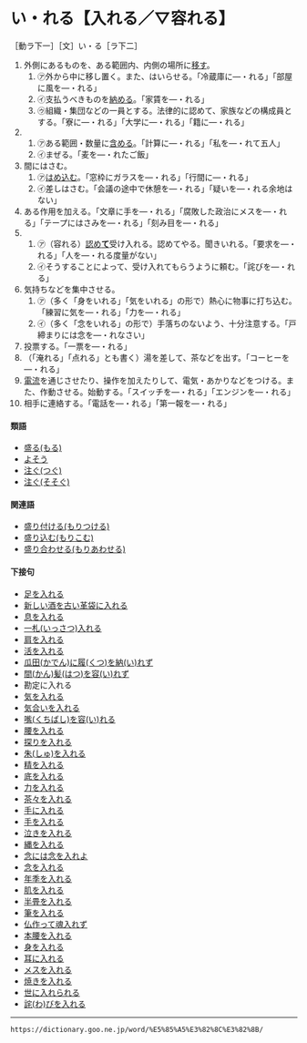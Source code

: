 # い・れる【入れる／▽容れる】

［動ラ下一］［文］い・る［ラ下二］
1.  外側にあるものを、ある範囲内、内側の場所に[移す](うつす（移す／遷す）)。    
    1.  ㋐外から中に移し置く。また、はいらせる。「冷蔵庫に―・れる」「部屋に風を―・れる」        
    2.  ㋑支払うべきものを[納める](おさめる（収める／納める）)。「家賃を―・れる」        
    3.  ㋒組織・集団などの一員とする。法律的に認めて、家族などの構成員とする。「寮に―・れる」「大学に―・れる」「籍に―・れる」
2.     
    1.  ㋐ある範囲・数量に[含める](ふくめる（含める）)。「計算に―・れる」「私を―・れて五人」        
    2.  ㋑まぜる。「麦を―・れたご飯」
3. 間にはさむ。    
    1.  ㋐[はめ込む](%E3%81%AF%E3%82%81%E3%81%93%E3%82%80%EF%BC%88%E5%A1%A1%E3%82%81%E8%BE%BC%E3%82%80%EF%BC%8F%E5%B5%8C%E3%82%81%E8%BE%BC%E3%82%80%EF%BC%89.md)。「窓枠にガラスを―・れる」「行間に―・れる」        
    2.  ㋑差しはさむ。「会議の途中で休憩を―・れる」「疑いを―・れる余地はない」
4. ある作用を加える。「文章に手を―・れる」「腐敗した政治にメスを―・れる」「テープにはさみを―・れる」「刻み目を―・れる」
5.     
    1.  ㋐（容れる）[認め**て**](みとめる（認める）)受け入れる。認めてやる。聞きいれる。「要求を―・れる」「人を―・れる度量がない」        
    2.  ㋑そうすることによって、受け入れてもらうように頼む。「詫びを―・れる」
6. 気持ちなどを集中させる。    
    1.  ㋐（多く「身をいれる」「気をいれる」の形で）熱心に物事に打ち込む。「練習に気を―・れる」「力を―・れる」        
    2.  ㋑（多く「念をいれる」の形で）手落ちのないよう、十分注意する。「戸締まりには念を―・れなさい」
7. 投票する。「一票を―・れる」
8. （「淹れる」「点れる」とも書く）湯を差して、茶などを出す。「コーヒーを―・れる」
9. [電流](https://dictionary.goo.ne.jp/word/%E9%9B%BB%E6%B5%81/#jn-154588)を通じさせたり、操作を加えたりして、電気・あかりなどをつける。また、作動させる。始動する。「スイッチを―・れる」「エンジンを―・れる」
10. 相手に連絡する。「電話を―・れる」「第一報を―・れる」
    

#### 類語

-   [盛る(もる)](https://dictionary.goo.ne.jp/word/%E7%9B%9B%E3%82%8B_%28%E3%82%82%E3%82%8B%29/#jn-220502)
-   [よそう](https://dictionary.goo.ne.jp/word/%E8%A3%85%E3%81%86_%28%E3%82%88%E3%81%9D%E3%81%86%29/#jn-227825)
-   [注ぐ(つぐ)](https://dictionary.goo.ne.jp/word/%E6%B3%A8%E3%81%90_%28%E3%81%A4%E3%81%90%29/#jn-147049)
-   [注ぐ(そそぐ)](https://dictionary.goo.ne.jp/word/%E6%B3%A8%E3%81%90_%28%E3%81%9D%E3%81%9D%E3%81%90%29/#jn-130656)

#### 関連語

-   [盛り付ける(もりつける)](https://dictionary.goo.ne.jp/word/%E7%9B%9B%E4%BB%98%E3%81%91%E3%82%8B/#jn-220457)
-   [盛り込む(もりこむ)](https://dictionary.goo.ne.jp/word/%E7%9B%9B%E8%BE%BC%E3%82%80/#jn-220419)
-   [盛り合わせる(もりあわせる)](https://dictionary.goo.ne.jp/word/%E7%9B%9B%E5%90%88%E3%81%9B%E3%82%8B/#jn-220389)

#### 下接句

-   [足を入れる](https://dictionary.goo.ne.jp/word/%E8%B6%B3%E3%82%92%E5%85%A5%E3%82%8C%E3%82%8B/#jn-3651)
-   [新しい酒を古い革袋に入れる](https://dictionary.goo.ne.jp/word/%E6%96%B0%E3%81%97%E3%81%84%E9%85%92%E3%82%92%E5%8F%A4%E3%81%84%E9%9D%A9%E8%A2%8B%E3%81%AB%E5%85%A5%E3%82%8C%E3%82%8B/#jn-4658)
-   [息を入れる](https://dictionary.goo.ne.jp/word/%E6%81%AF%E3%82%92%E5%85%A5%E3%82%8C%E3%82%8B/#jn-10272)
-   [一札(いっさつ)入れる](https://dictionary.goo.ne.jp/word/%E4%B8%80%E6%9C%AD%E5%85%A5%E3%82%8C%E3%82%8B/#jn-13248)
-   [肩を入れる](https://dictionary.goo.ne.jp/word/%E8%82%A9%E3%82%92%E5%85%A5%E3%82%8C%E3%82%8B/#jn-41619)
-   [活を入れる](https://dictionary.goo.ne.jp/word/%E6%B4%BB%E3%82%92%E5%85%A5%E3%82%8C%E3%82%8B/#jn-42448)
-   [瓜田(かでん)に履(くつ)を納(い)れず](https://dictionary.goo.ne.jp/word/%E7%93%9C%E7%94%B0%E3%81%AB%E5%B1%A5%E3%82%92%E7%B4%8D%E3%82%8C%E3%81%9A/#jn-43140)
-   [間(かん)髪(はつ)を容(い)れず](https://dictionary.goo.ne.jp/word/%E9%96%93%E9%AB%AA%E3%82%92%E5%AE%B9%E3%82%8C%E3%81%9A/#jn-47306)
-   勘定に入れる
-   [気を入れる](https://dictionary.goo.ne.jp/word/%E6%B0%97%E3%82%92%E5%85%A5%E3%82%8C%E3%82%8B/#jn-50125)
-   [気合いを入れる](https://dictionary.goo.ne.jp/word/%E6%B0%97%E5%90%88%E3%81%84%E3%82%92%E5%85%A5%E3%82%8C%E3%82%8B/#jn-50293)
-   [嘴(くちばし)を容(い)れる](https://dictionary.goo.ne.jp/word/%E5%98%B4%E3%82%92%E5%AE%B9%E3%82%8C%E3%82%8B/#jn-62109)
-   [腰を入れる](https://dictionary.goo.ne.jp/word/%E8%85%B0%E3%82%92%E5%85%A5%E3%82%8C%E3%82%8B/#jn-78501)
-   [探りを入れる](https://dictionary.goo.ne.jp/word/%E6%8E%A2%E3%82%8A%E3%82%92%E5%85%A5%E3%82%8C%E3%82%8B/#jn-87218)
-   [朱(しゅ)を入れる](https://dictionary.goo.ne.jp/word/%E6%9C%B1%E3%82%92%E5%85%A5%E3%82%8C%E3%82%8B/#jn-102985)
-   [精を入れる](https://dictionary.goo.ne.jp/word/%E7%B2%BE%E3%82%92%E5%85%A5%E3%82%8C%E3%82%8B/#jn-120864)
-   [底を入れる](https://dictionary.goo.ne.jp/word/%E5%BA%95%E3%82%92%E5%85%A5%E3%82%8C%E3%82%8B/#jn-130365)
-   [力を入れる](https://dictionary.goo.ne.jp/word/%E5%8A%9B%E3%82%92%E5%85%A5%E3%82%8C%E3%82%8B/#jn-141239)
-   [茶々を入れる](https://dictionary.goo.ne.jp/word/%E8%8C%B6%E8%8C%B6%E3%82%92%E5%85%A5%E3%82%8C%E3%82%8B/#jn-142672)
-   [手に入れる](https://dictionary.goo.ne.jp/word/%E6%89%8B%E3%81%AB%E5%85%A5%E3%82%8C%E3%82%8B/#jn-148867)
-   [手を入れる](https://dictionary.goo.ne.jp/word/%E6%89%8B%E3%82%92%E5%85%A5%E3%82%8C%E3%82%8B/#jn-148892)
-   [泣きを入れる](https://dictionary.goo.ne.jp/word/%E6%B3%A3%E3%81%8D%E3%82%92%E5%85%A5%E3%82%8C%E3%82%8B/#jn-163550)
-   [縄を入れる](https://dictionary.goo.ne.jp/word/%E7%B8%84%E3%82%92%E5%85%A5%E3%82%8C%E3%82%8B/#jn-165536)
-   [念には念を入れよ](https://dictionary.goo.ne.jp/word/%E5%BF%B5%E3%81%AB%E3%81%AF%E5%BF%B5%E3%82%92%E5%85%A5%E3%82%8C%E3%82%8B/#jn-170849)
-   [念を入れる](https://dictionary.goo.ne.jp/word/%E5%BF%B5%E3%82%92%E5%85%A5%E3%82%8C%E3%82%8B/#jn-170852)
-   [年季を入れる](https://dictionary.goo.ne.jp/word/%E5%B9%B4%E5%AD%A3%E3%82%92%E5%85%A5%E3%82%8C%E3%82%8B/#jn-170896)
-   [肌を入れる](https://dictionary.goo.ne.jp/word/%E8%82%8C%E3%82%92%E5%85%A5%E3%82%8C%E3%82%8B/#jn-176524)
-   [半畳を入れる](https://dictionary.goo.ne.jp/word/%E5%8D%8A%E7%95%B3%E3%82%92%E5%85%A5%E3%82%8C%E3%82%8B/#jn-181338)
-   [筆を入れる](https://dictionary.goo.ne.jp/word/%E7%AD%86%E3%82%92%E5%85%A5%E3%82%8C%E3%82%8B/#jn-193863)
-   [仏作って魂入れず](https://dictionary.goo.ne.jp/word/%E4%BB%8F%E9%80%A0%E3%81%A3%E3%81%A6%E9%AD%82%E5%85%A5%E3%82%8C%E3%81%9A/#jn-204904)
-   [本腰を入れる](https://dictionary.goo.ne.jp/word/%E6%9C%AC%E8%85%B0%E3%82%92%E5%85%A5%E3%82%8C%E3%82%8B/#jn-206011)
-   [身を入れる](https://dictionary.goo.ne.jp/word/%E8%BA%AB%E3%82%92%E5%85%A5%E3%82%8C%E3%82%8B/#jn-210701)
-   [耳に入れる](https://dictionary.goo.ne.jp/word/%E8%80%B3%E3%81%AB%E5%85%A5%E3%82%8C%E3%82%8B/#jn-213333)
-   [メスを入れる](https://dictionary.goo.ne.jp/word/%E3%83%A1%E3%82%B9%E3%82%92%E5%85%A5%E3%82%8C%E3%82%8B/#jn-217419)
-   [焼きを入れる](https://dictionary.goo.ne.jp/word/%E7%84%BC%E3%81%8D%E3%82%92%E5%85%A5%E3%82%8C%E3%82%8B/#jn-221177)
-   [世に入れられる](https://dictionary.goo.ne.jp/word/%E4%B8%96%E3%81%AB%E5%85%A5%E3%82%8C%E3%82%89%E3%82%8C%E3%82%8B/#jn-225964)
-   [詫(わ)びを入れる](https://dictionary.goo.ne.jp/word/%E8%A9%AB%E3%81%B3%E3%82%92%E5%85%A5%E3%82%8C%E3%82%8B/#jn-238532)

---
`https://dictionary.goo.ne.jp/word/%E5%85%A5%E3%82%8C%E3%82%8B/`